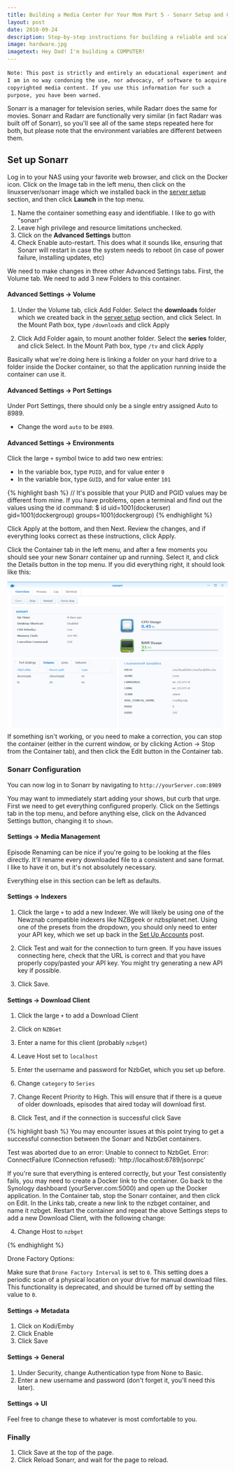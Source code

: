 ```yaml
---
title: Building a Media Center For Your Mom Part 5 - Sonarr Setup and Config
layout: post
date: 2018-09-24
description: Step-by-step instructions for building a reliable and scalable local media center that will scale as large as your house will allow (and beyond).
image: hardware.jpg
imagetext: Hey Dad! I'm building a COMPUTER!
---
```


`Note: This post is strictly and entirely an educational experiment and I am in no way condoning the use, nor advocacy, of software to acquire copyrighted media content. If you use this information for such a purpose, you have been warned.`

Sonarr is a manager for television series, while Radarr does the same for movies. Sonarr and Radarr are functionally very similar (in fact Radarr was built off of Sonarr), so you'll see all of the same steps repeated here for both, but please note that the environment variables are different between them.

## Set up Sonarr

Log in to your NAS using your favorite web browser, and click on the Docker icon.
Click on the Image tab in the left menu, then click on the linuxserver/sonarr image which we installed back in the [server setup](#server-software) section, and then click **Launch** in the top menu.

1. Name the container something easy and identifiable. I like to go with "sonarr"
2. Leave high privilege and resource limitations unchecked.
3. Click on the **Advanced Settings** button
4. Check Enable auto-restart. This does what it sounds like, ensuring that Sonarr will restart in case the system needs to reboot (in case of power failure, installing updates, etc)

We need to make changes in three other Advanced Settings tabs. First, the Volume tab. We need to add 3 new Folders to this container.

#### Advanced Settings -> Volume
1. Under the Volume tab, click Add Folder.
Select the **downloads** folder which we created back in the [server setup](#server-software) section, and click Select.
In the Mount Path box, type `/downloads` and click Apply

2. Click Add Folder again, to mount another folder. Select the **series** folder, and click Select. In the Mount Path box, type `/tv` and click Apply

Basically what we're doing here is linking a folder on your hard drive to a folder inside the Docker container, so that the application running inside the container can use it.

#### Advanced Settings -> Port Settings

Under Port Settings, there should only be a single entry assigned Auto to 8989.
* Change the word `auto` to be `8989`.

#### Advanced Settings -> Environments
Click the large `+` symbol twice to add two new entries:
* In the variable box, type `PUID`, and for value enter `0`
* In the variable box, type `GUID`, and for value enter `101`

{% highlight bash %}
// It's possible that your PUID and PGID values may be different from mine. If you have problems, open a terminal and find out the values using the id command:
$ id <dockeruser>
    uid=1001(dockeruser) gid=1001(dockergroup) groups=1001(dockergroup)
{% endhighlight %}

Click Apply at the bottom, and then Next. Review the changes, and if everything looks correct as these instructions, click Apply.

Click the Container tab in the left menu, and after a few moments you should see your new Sonarr container up and running. Select it, and click the Details button in the top menu. If you did everything right, it should look like this:

![Sonarr config screen](/assets/img/media_post/sonarrConfig.PNG)
If something isn't working, or you need to make a correction, you can stop the container (either in the current window, or by clicking Action -> Stop from the Container tab), and then click the Edit button in the Container tab.


### Sonarr Configuration

You can now log in to Sonarr by navigating to `http://yourServer.com:8989`

You may want to immediately start adding your shows, but curb that urge. First we need to get everything configured properly. Click on the Settings tab in the top menu, and before anything else, click on the Advanced Settings button, changing it to `shown`.

#### Settings -> Media Management

Episode Renaming can be nice if you're going to be looking at the files directly. It'll rename every downloaded file to a consistent and sane format. I like to have it on, but it's not absolutely necessary.

Everything else in this section can be left as defaults.

#### Settings -> Indexers

1. Click the large `+` to add a new Indexer. We will likely be using one of the Newznab compatible indexers like NZBgeek or nzbsplanet.net. Using one of the presets from the dropdown, you should only need to enter your API key, which we set up back in the [Set Up Accounts](#complete-media-solution-part-2) post.

2. Click Test and wait for the connection to turn green. If you have issues connecting here, check that the URL is correct and that you have properly copy/pasted your API key. You might try generating a new API key if possible.

3. Click Save.

#### Settings -> Download Client

1. Click the large `+` to add a Download Client

2. Click on `NZBGet`

3. Enter a name for this client (probably `nzbget`)

4. Leave Host set to `localhost`

5. Enter the username and password for NzbGet, which you set up before.

6. Change `category` to `Series`

7. Change Recent Priority to High. This will ensure that if there is a queue of older downloads, episodes that aired today will download first.

8. Click Test, and if the connection is successful click Save

{% highlight bash %}
You may encounter issues at this point trying to get a successful connection between the Sonarr and NzbGet containers. 

Test was aborted due to an error: Unable to connect to NzbGet. Error: ConnectFailure (Connection refused): 'http://localhost:6789/jsonrpc'

If you're sure that everything is entered correctly, but your Test consistently fails, you may need to create a Docker link to the container. Go back to the Synology dashboard (yourServer.com:5000) and open up the Docker application. In the Container tab, stop the Sonarr container, and then click on Edit. In the Links tab, create a new link to the nzbget container, and name it nzbget. Restart the container and repeat the above Settings steps to add a new Download Client, with the following change:

4. Change Host to `nzbget`

{% endhighlight %}

Drone Factory Options:

Make sure that `Drone Factory Interval` is set to `0`. This setting does a periodic scan of a physical location on your drive for manual download files. This functionality is deprecated, and should be turned off by setting the value to `0`.

#### Settings -> Metadata

1. Click on Kodi/Emby
2. Click Enable
3. Click Save

#### Settings -> General

1. Under Security, change Authentication type from None to Basic. 
2. Enter a new username and password (don't forget it, you'll need this later).

#### Settings -> UI

Feel free to change these to whatever is most comfortable to you.

### Finally
1. Click Save at the top of the page.
2. Click Reload Sonarr, and wait for the page to reload.
